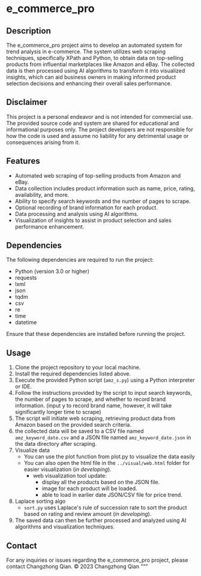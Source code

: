 # e_commerce_pro


## Description
The e_commerce_pro project aims to develop an automated system for trend analysis in e-commerce. The system utilizes web scraping techniques, specifically XPath and Python, to obtain data on top-selling products from influential marketplaces like Amazon and eBay. The collected data is then processed using AI algorithms to transform it into visualized insights, which can aid business owners in making informed product selection decisions and enhancing their overall sales performance.

## Disclaimer
This project is a personal endeavor and is not intended for commercial use. The provided source code and system are shared for educational and informational purposes only. The project developers are not responsible for how the code is used and assume no liability for any detrimental usage or consequences arising from it.

## Features
- Automated web scraping of top-selling products from Amazon and eBay.
- Data collection includes product information such as name, price, rating, availability, and more.
- Ability to specify search keywords and the number of pages to scrape.
- Optional recording of brand information for each product.
- Data processing and analysis using AI algorithms.
- Visualization of insights to assist in product selection and sales performance enhancement.

## Dependencies
The following dependencies are required to run the project:

- Python (version 3.0 or higher)
- requests
- lxml
- json
- tqdm
- csv
- re
- time
- datetime

Ensure that these dependencies are installed before running the project.

## Usage
1. Clone the project repository to your local machine.
2. Install the required dependencies listed above.
3. Execute the provided Python script (`amz_s.py`) using a Python interpreter or IDE.
4. Follow the instructions provided by the script to input search keywords, the number of pages to scrape, and whether to record brand information. (input y to record brand name, however, it will take significantly longer time to scrape) 
5. The script will initiate web scraping, retrieving product data from Amazon based on the provided search criteria.
6. the collected data will be saved to a CSV file named `amz_keyword_date.csv` and a JSON file named `amz_keyword_date.json` in the data directory after scraping.
7. Visualize data
   - You can use the plot function from plot.py to visualize the data easily
   - You can also open the html file in the `../visual/web.html` folder for easier visualization (_in developing_).
      - web visualization tool update:
         - display all the products based on the JSON file.
         - image for each product will be loaded.
         - able to load in earlier date JSON/CSV file for price trend.
8. Laplace sorting algo
   - `sort.py` uses Laplace's rule of succession rate to sort the product based on rating and review amount (_in developing_).
10. The saved data can then be further processed and analyzed using AI algorithms and visualization techniques.

## Contact
For any inquiries or issues regarding the e_commerce_pro project, please contact Changzhong Qian.
© 2023 Changzhong Qian
"""
